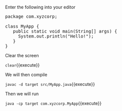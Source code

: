 Enter the following into your editor

<pre class="file" data-filename="src/MyApp.java" data-target="replace">
package com.xyzcorp;

class MyApp {
   public static void main(String[] args) {
     System.out.println("Hello!");
   }
}
</pre>


Clear the screen

`clear`{{execute}}

We will then compile


`javac -d target src/MyApp.java`{{execute}}

Then we will run

`java -cp target com.xyzcorp.MyApp`{{execute}}

